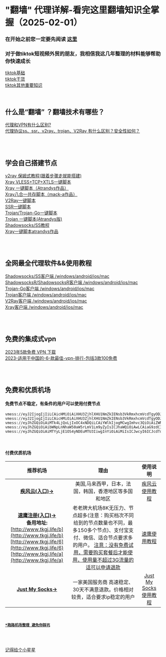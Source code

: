 # "翻墙" 代理详解-看完这里翻墙知识全掌握（2025-02-01）         

### 在开始之前您一定要先阅读 [这里](https://xiaoheicn.top/%e5%85%b3%e4%ba%8e%e5%b0%8f%e9%bb%91cn/)
### 对于做tiktok短视频外贸的朋友，我相信我这几年整理的材料能够帮助你快速成长  
[tiktok基础](https://www.xiaoglt.top/wp-content/uploads/2023/05/tiktok基础.zip)  
[tiktok干货](https://www.xiaoglt.top/wp-content/uploads/2023/05/干货.zip)  
[tiktok其他重要知识](https://www.xiaoglt.top/wp-content/uploads/2023/05/其他.zip)  

<br>       

## 什么是“翻墙” ？翻墙技术有哪些？  
[代理和VPN有什么区别?](代理和VPN有什么区别.md)  
[代理协议ss、ssr、v2ray、trojan、V2Ray 有什么区别？安全性如何？](https://www.xiaoglt.top/%e4%bb%a3%e7%90%86%e5%8d%8f%e8%ae%aess%e3%80%81ssr%e3%80%81v2ray%e3%80%81trojan%e3%80%81v2ray/)  

<br>
<br>  

## 学会自己搭建节点  
[v2ray 保姆式教程(跟着步骤走就能搭建)](v2ray搭建.md)  
[Xray VLESS+TCP+XTLS一键脚本](https://www.xiaoglt.top/xray-vlesstcpxtls%E4%B8%80%E9%94%AE%E8%84%9A%E6%9C%AC/)  
[Xray 一键脚本（Atrandys作品）](https://www.xiaoglt.top/xray-%e4%b8%80%e9%94%ae%e8%84%9a%e6%9c%acatrandys%e4%bd%9c%e5%93%81/)  
[Xray八合一共存脚本（mack-a作品）](https://www.xiaoglt.top/xray%e5%85%ab%e5%90%88%e4%b8%80%e5%85%b1%e5%ad%98%e8%84%9a%e6%9c%acmack-a%e4%bd%9c%e5%93%81/)  
[V2Ray一键脚本](https://www.xiaoglt.top/v2ray%E4%B8%80%E9%94%AE%E8%84%9A%E6%9C%AC/)  
[SSR一键脚本](https://www.xiaoglt.top/vps%E4%B8%80%E9%94%AE%E8%84%9A%E6%9C%AC%E6%90%AD%E5%BB%BAssr%E6%95%99%E7%A8%8B/)  
[Trojan/Trojan-Go一键脚本](https://www.xiaoglt.top/%E8%87%AA%E5%BB%BAtrojan-trojan-go%E6%9C%8D%E5%8A%A1%E5%99%A8%E5%8F%8A%E5%AE%A2%E6%88%B7%E7%AB%AF%E9%85%8D%E7%BD%AE%E5%A4%9A%E7%94%A8%E6%88%B7%E5%AE%9E%E7%8E%B0%E7%A7%91%E5%AD%A6%E4%B8%8A%E7%BD%91/)  
[Trojan 一键脚本(Atrandys版)](https://www.xiaoglt.top/trojan-%e4%b8%80%e9%94%ae%e8%84%9a%e6%9c%acatrandys%e7%89%88/)  
[Shadowsocks/SS教程](https://www.xiaoglt.top/shadowsocks-ss%E6%95%99%E7%A8%8B/)  
[Xray一键脚本atrandys作品](https://www.xiaoglt.top/xray-%E4%B8%80%E9%94%AE%E8%84%9A%E6%9C%ACatrandys%E4%BD%9C%E5%93%81/)  


<br>
<br>  

## 全网最全代理软件&&使用教程  
[Shadowsocks/SS客户端 /windows/android/ios/mac](https://www.xiaoglt.top/shadowsocks-ss%e5%ae%a2%e6%88%b7%e7%ab%af/)  
[ShadowsocksR/ShadowsocksR客户端 /windows/android/ios/mac](https://www.xiaoglt.top/shadowsocksr-shadowsocksr%e5%ae%a2%e6%88%b7%e7%ab%af/)  
[Trojan-Go客户端 /windows/android/ios/mac](https://www.xiaoglt.top/trojan-go%e5%ae%a2%e6%88%b7%e7%ab%af%e4%b8%8b%e8%bd%bd/)  
[Trojan客户端 /windows/android/ios/mac](https://www.xiaoglt.top/trojan%e5%ae%a2%e6%88%b7%e7%ab%af%e4%b8%8b%e8%bd%bd/)  
[V2Ray客户端 /windows/android/ios/mac](https://www.xiaoglt.top/v2ray%e5%ae%a2%e6%88%b7%e7%ab%af%e5%85%a8%e9%9b%86/)  
[Xray客户端 /windows/android/ios/mac](https://www.xiaoglt.top/xray%e5%ae%a2%e6%88%b7%e7%ab%af%e5%85%a8%e9%9b%86/)  


<br>
<br>

## 免费的集成式vpn
[2023年5款免费 VPN 下载](https://www.xiaoglt.top/2022%e5%b9%b45%e6%ac%be%e5%85%8d%e8%b4%b9-vpn-%e4%b8%8b%e8%bd%bd%e6%8e%a8%e8%8d%90-%e4%b8%ad%e5%9b%bd%e5%a4%a7%e9%99%86%e5%8f%af%e7%94%a8/)  
[2023-适用于中国的-6-款最佳-vpn-排行-包括3款100免费](https://www.xiaoglt.top/2022-%e9%80%82%e7%94%a8%e4%ba%8e%e4%b8%ad%e5%9b%bd%e7%9a%84-6-%e6%ac%be%e6%9c%80%e4%bd%b3-vpn-%e6%8e%92%e8%a1%8c-%e5%8c%85%e6%8b%ac3%e6%ac%be100%e5%85%8d%e8%b4%b9-vpn-11%e6%9c%88%e6%9b%b4%e6%96%b0/)  

<br>
<br>  

## 免费和优质机场  

#### 免费节点不稳定，有条件的用户可以使用付费节点  

```
vmess://eyJ2IjogIjIiLCAicHMiOiAiXHU3ZjhlXHU1NmZkIENsb3VkRmxhcmVcdTgyODJcdTcwYjkiLCAiYWRkIjogIjE3Mi42NC4xOTQuMjM0IiwgInBvcnQiOiAyMDk1LCAiaWQiOiAiNDE3ZDI3ZmItY2I5My0zYmQ4LTliZjctNzFjZDkxMzE5ODIxIiwgImFpZCI6IDAsICJzY3kiOiAiYXV0byIsICJuZXQiOiAid3MiLCAiaG9zdCI6ICJhbXN6eC42NjY2NjY1NC54eXoiLCAicGF0aCI6ICIvaGdjZWZvbW4iLCAidGxzIjogIiJ9
vmess://eyJ2IjogIjIiLCAicHMiOiAiXHU3ZjhlXHU1NmZkIENsb3VkRmxhcmVcdTgyODJcdTcwYjkiLCAiYWRkIjogIjE0MS4xMDEuMTIzLjE4IiwgInBvcnQiOiA4ODgwLCAiaWQiOiAiZDdjYTIzNjMtODFjMi00M2EwLWYxNDEtMzUyODE1ZGEzYWMzIiwgImFpZCI6IDAsICJzY3kiOiAiYXV0byIsICJuZXQiOiAid3MiLCAiaG9zdCI6ICJ1eHgudnRjc3MudG9wIiwgInBhdGgiOiAiL3F3ZXIiLCAidGxzIjogIiJ9
vmess://eyJhZGQiOiAiMTk4LjQxLjIxOC4xNDQiLCAiYWlkIjogMCwgImhvc3QiOiAiZWNjLnZ0Y3NzLnRvcCIsICJpZCI6ICI1NGQ0YTVlOS02NDQxLTQ0MmMtY2FiNy0wNTYyMGNiZTRmN2QiLCAibmV0IjogIndzIiwgInBhdGgiOiAiL3F3ZXIwMSIsICJwb3J0IjogODA4MCwgInBzIjogIlx1N2Y4ZVx1NTZmZCBDbG91ZEZsYXJlXHU4MjgyXHU3MGI5IiwgInRscyI6ICIiLCAidHlwZSI6ICJhdXRvIiwgInNlY3VyaXR5IjogImF1dG8iLCAic2tpcC1jZXJ0LXZlcmlmeSI6IHRydWUsICJzbmkiOiAiIn0=
vmess://eyJhZGQiOiAibWNpLnNhaW50aW5rLmV1Lm9yZyIsICJhaWQiOiAwLCAiaG9zdCI6ICI0LnNhaW50aW5rLmV1Lm9yZyIsICJpZCI6ICJjMjI2ZDlmYS1iNWE3LTRmNmUtOTUzMi01MDEzN2M4OTMxMWQiLCAibmV0IjogIndzIiwgInBhdGgiOiAibmwxLnYycmF5c2Vydi5jb20vdm1lc3MiLCAicG9ydCI6IDQ0MywgInBzIjogIlx1NmZiM1x1NTkyN1x1NTIyOVx1NGU5YSBcdTYwODlcdTVjM2MiLCAidGxzIjogInRscyIsICJ0eXBlIjogImF1dG8iLCAic2VjdXJpdHkiOiAiYXV0byIsICJza2lwLWNlcnQtdmVyaWZ5IjogdHJ1ZSwgInNuaSI6ICIifQ==
vmess://eyJhZGQiOiAiMTYyLjE1OS4yNDEuMTU3IiwgInYiOiAiMiIsICJwcyI6ICJcdTdmOGVcdTU2ZmQgQ2xvdWRGbGFyZVx1ODI4Mlx1NzBiOSIsICJwb3J0IjogODA4MCwgImlkIjogIjU0ZDRhNWU5LTY0NDEtNDQyYy1jYWI3LTA1NjIwY2JlNGY3ZCIsICJhaWQiOiAiMCIsICJuZXQiOiAid3MiLCAidHlwZSI6ICIiLCAiaG9zdCI6ICJlY2MudnRjc3MudG9wIiwgInBhdGgiOiAiL3F3ZXIwMSIsICJ0bHMiOiAiIn0=

```  
<br>

#### 付费优质机场  

|推荐机场|理由|使用说明|
|:-----------------:|:-----------------:|:-----------------:|
|[**疾风云(入口)→**](http://www.tkgj.life/p)  |美国,马来西甲，日本，法国，韩国，香港地区等多国和地区|[疾风云使用教程](https://github.com/VpnNetwork01/vpn-net/blob/main/%E7%96%BE%E9%A3%8E%E4%BA%91.md) |
|[**速鹰注册(入口)→**](https://suying776.com/auth/register?code=qiyY) <br/> **备用地址:** <br/> [http://www.tkgj.life/b](http://www.tkgj.life/b) <br/> [http://www.tkgj.life/6](http://www.tkgj.life/6) <br/> [http://www.tkgj.life/a](http://www.tkgj.life/a) |老老牌大机场8K无压力、节点超多(注意：购买档次不同给到的节点数量也不同，最多150多个节点)、支付宝支付、微信、适合节点要求多的用户。 [注意：没有免费试用，需要购买套餐后才能使用，使用量不超过3G流量的话可以申请退款](#1)|[速鹰使用教程](https://github.com/VpnNetwork01/vpn-net/blob/main/%E9%80%9F%E9%B9%B0%E6%95%99%E7%A8%8B.md) |
|[**Just My Socks→**](https://justmysocks6.net/members/aff.php?aff=18081)|一家美国服务商 高速稳定、30天不满意退款。价格相对较贵，适合要求ip稳定的用户|[Just My Socks使用教程](https://xiaoheicn.top/just-my-socks%e8%b4%ad%e4%b9%b0%e5%92%8c%e4%bd%bf%e7%94%a8%e6%95%99%e7%a8%8b/)|


<br/>  

**[`*跑路机场整理 避免你踩坑`](https://xiaoheicn.top/%e6%9c%ba%e5%9c%ba%e8%b7%91%e8%b7%af%e6%b8%85%e5%8d%952023%e4%b8%a8%e6%9c%80%e6%96%b0%e6%b1%87%e6%80%bb%e5%ae%9e%e6%97%b6%e6%9b%b4%e6%96%b0%e4%b8%a8%e5%8a%a9%e4%bd%a0%e9%81%bf%e5%9d%91/)**  


<br>
<br>


[记得给个小星星](#1)
